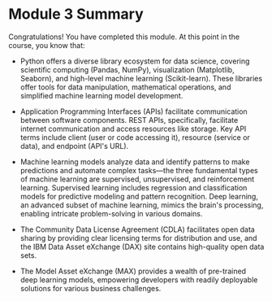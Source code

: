 # Module 3 Summary

Congratulations! You have completed this module. At this point in the course, you know that:

- Python offers a diverse library ecosystem for data science, covering scientific computing (Pandas, NumPy), visualization (Matplotlib, Seaborn), and high-level machine learning (Scikit-learn). These libraries offer tools for data manipulation, mathematical operations, and simplified machine learning model development.

- Application Programming Interfaces (APIs) facilitate communication between software components. REST APIs, specifically, facilitate internet communication and access resources like storage. Key API terms include client (user or code accessing it), resource (service or data), and endpoint (API's URL). 

- Machine learning models analyze data and identify patterns to make predictions and automate complex tasks—the three fundamental types of machine learning are supervised, unsupervised, and reinforcement learning. Supervised learning includes regression and classification models for predictive modeling and pattern recognition. Deep learning, an advanced subset of machine learning, mimics the brain's processing, enabling intricate problem-solving in various domains.

- The Community Data License Agreement (CDLA) facilitates open data sharing by providing clear licensing terms for distribution and use, and the IBM Data Asset eXchange (DAX) site contains high-quality open data sets.

- The Model Asset eXchange (MAX) provides a wealth of pre-trained deep learning models, empowering developers with readily deployable solutions for various business challenges.  
